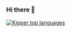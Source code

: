 ### Hi there 👋
[![Kipper top languages](https://github-readme-stats.vercel.app/api/top-langs/?username=Alf-Mou&theme=blue-white)](https://github.com/anuraghazra/github-readme-stats)


